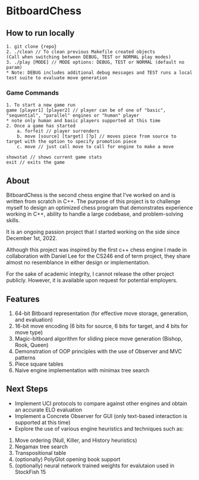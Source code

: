 # BitboardChess

## How to run locally
```
1. git clone {repo}
2. ./clean // To clean previous Makefile created objects 
(Call when switching between DEBUG, TEST or NORMAL play modes)
3. ./play [MODE] // MODE options: DEBUG, TEST or NORMAL (default no param) 
* Note: DEBUG includes additional debug messages and TEST runs a local test suite to evaluate move generation
```

### Game Commands
```
1. To start a new game run
game [player1] [player2] // player can be of one of "basic", "sequential", "parallel" engines or "human" player
* note only human and basic players supported at this time
2. Once a game has started
    a. forfeit // player surrenders
    b. move [source] [target] [?p] // moves piece from source to target with the option to specify promotion piece
    c. move // just call move to call for engine to make a move

showstat // shows current game stats
exit // exits the game

```

## About
BitboardChess is the second chess engine that I've worked on and is written from scratch in C++. The purpose of this project is to challenge myself to design an optimized chess program that demonstrates experience working in C++, ability to handle a large codebase, and problem-solving skills.

It is an ongoing passion project that I started working on the side since December 1st, 2022.

Although this project was inspired by the first c++ chess engine I made in collaboration with Daniel Lee for the CS246 end of term project, they share almost no resemblance in either design or implementation. 

For the sake of academic integrity, I cannot release the other project publicly. However, it is available upon request for potential employers.

## Features

1. 64-bit Bitboard representation (for effective move storage, generation, and evaluation)
2. 16-bit move encoding (6 bits for source, 6 bits for target, and 4 bits for move type)
3. Magic-bitboard algorithm for sliding piece move generation (Bishop, Rook, Queen)
4. Demonstration of OOP principles with the use of Observer and MVC patterns
5. Piece square tables
6. Naive engine implementation with minimax tree search

## Next Steps
- Implement UCI protocols to compare against other engines and obtain an accurate ELO evaluation
- Implement a Concrete Observer for GUI (only text-based interaction is supported at this time)
- Explore the use of various engine heuristics and techniques such as:
1. Move ordering (Null, Killer, and History heuristics)
2. Negamax tree search
3. Transpositional table
4. (optionally) PolyGlot opening book support
5. (optionally) neural network trained weights for evalutaion used in StockFish 15

